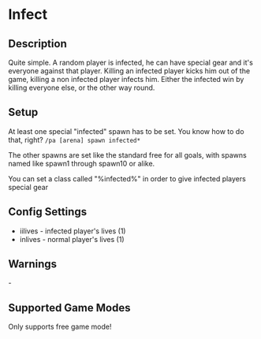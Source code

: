 # Infect

## Description

Quite simple. A random player is infected, he can have special gear and it's everyone against that player. 
Killing an infected player kicks him out of the game, killing a non infected player infects him. 
Either the infected win by killing everyone else, or the other way round. 

## Setup

At least one special "infected" spawn has to be set. You know how to do that, right? `/pa [arena] spawn infected*`

The other spawns are set like the standard free for all goals, with spawns named like spawn1 through spawn10 or alike.

You can set a class called "%infected%" in order to give infected players special gear

## Config Settings

- iilives \- infected player's lives (1)
- inlives \- normal player's lives (1) 

## Warnings

\-

## Supported Game Modes

Only supports free game mode!
